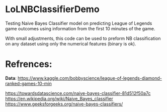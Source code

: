 # LoLNBClassifierDemo
Testing Naive Bayes Classifier model on predicting League of Legends game outcomes using information from the first 10 minutes of the game.

With small adjustments, this code can be used to preform NB classification on any dataset using only the numerical features (binary is ok).  


# Refrences:
**Data**: https://www.kaggle.com/bobbyscience/league-of-legends-diamond-ranked-games-10-min

https://towardsdatascience.com/naive-bayes-classifier-81d512f50a7c  
https://en.wikipedia.org/wiki/Naive_Bayes_classifier  
https://www.geeksforgeeks.org/naive-bayes-classifiers/  
